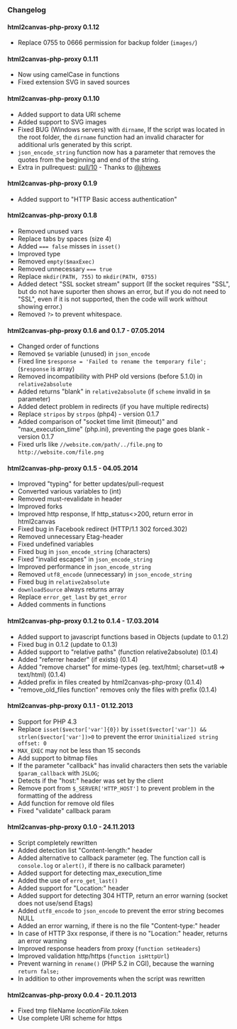 ### Changelog ###

#### html2canvas-php-proxy 0.1.12 ####

 * Replace 0755 to 0666 permission for backup folder (`images/`)

#### html2canvas-php-proxy 0.1.11 ####

 * Now using camelCase in functions
 * Fixed extension SVG in saved sources

#### html2canvas-php-proxy 0.1.10 ####

* Added support to data URI scheme
* Added support to SVG images
* Fixed BUG (Windows servers) with `dirname`, If the script was located in the root folder, the `dirname` function had an invalid character for additional urls generated by this script.
* `json_encode_string` function now has a parameter that removes the quotes from the beginning and end of the string.
* Extra in pullrequest: [pull/10](https://github.com/brcontainer/html2canvas-php-proxy/pull/10) - Thanks to [@jhewes](https://github.com/jhewes)

#### html2canvas-php-proxy 0.1.9 ####

* Added support to "HTTP Basic access authentication"

#### html2canvas-php-proxy 0.1.8 ####

* Removed unused vars
* Replace tabs by spaces (size 4)
* Added `=== false` misses in `isset()`
* Improved type
* Removed `empty($maxExec)`
* Removed unnecessary `=== true`
* Replace `mkdir(PATH, 755)` to `mkdir(PATH, 0755)`
* Added detect "SSL socket stream" support (If the socket requires "SSL", but do not have suporter then shows an error, but if you do not need to "SSL", even if it is not supported, then the code will work without showing error.)
* Removed `?>` to prevent whitespace.

#### html2canvas-php-proxy 0.1.6 and 0.1.7 - 07.05.2014 ####

* Changed order of functions
* Removed `$e` variable (unused) in `json_encode`
* Fixed line `$response = 'Failed to rename the temporary file';` (`$response` is array)
* Removed incompatibility with PHP old versions (before 5.1.0) in `relative2absolute`
* Added returns "blank" in `relative2absolute` (if `scheme` invalid in `$m` parameter)
* Added detect problem in redirects (if you have multiple redirects)
* Replace `stripos` by `strpos` (php4) - version 0.1.7
* Added comparison of "socket time limit (timeout)" and "max_execution_time" (php.ini), preventing the page goes blank - version 0.1.7
* Fixed urls like `//website.com/path/../file.png` to `http://website.com/file.png`

#### html2canvas-php-proxy 0.1.5 - 04.05.2014 ####

* Improved "typing" for better updates/pull-request
* Converted various variables to (int)
* Removed must-revalidate in header
* Improved forks
* Improved http response, If http_status<>200, return error in html2canvas
* Fixed bug in Facebook redirect (HTTP/1.1 302 forced.302)
* Removed unnecessary Etag-header
* Fixed undefined variables
* Fixed bug in `json_encode_string` (characters)
* Fixed "invalid escapes" in `json_encode_string`
* Improved performance in `json_encode_string`
* Removed `utf8_encode` (unnecessary) in `json_encode_string`
* Fixed bug in `relative2absolute`
* `downloadSource` always returns array
* Replace `error_get_last` by `get_error`
* Added comments in functions


#### html2canvas-php-proxy 0.1.2 to 0.1.4 - 17.03.2014 ####

* Added support to javascript functions based in Objects (update to 0.1.2)
* Fixed bug in 0.1.2 (update to 0.1.3)
* Added support to "relative paths" (function relative2absolute) (0.1.4)
* Added "referrer header" (if exists) (0.1.4)
* Added "remove charset" for mime-types (eg. text/html; charset=ut8 => text/html) (0.1.4)
* Added prefix in files created by html2canvas-php-proxy (0.1.4)
* "remove_old_files function" removes only the files with prefix (0.1.4)


#### html2canvas-php-proxy 0.1.1 - 01.12.2013 ####

* Support for PHP 4.3
* Replace `isset($vector['var']{0})` by `isset($vector['var']) && strlen($vector['var'])>0` to prevent the error `Uninitialized string offset: 0`
* `MAX_EXEC` may not be less than 15 seconds
* Add support to bitmap files
* If the parameter "callback" has invalid characters then sets the variable `$param_callback` with `JSLOG`;
* Detects if the "host:" header was set by the client
* Remove port from `$_SERVER['HTTP_HOST']` to prevent problem in the formatting of the address
* Add function for remove old files
* Fixed "validate" callback param


#### html2canvas-php-proxy 0.1.0 - 24.11.2013 ####

* Script completely rewritten
* Added detection list "Content-length:" header
* Added alternative to callback parameter (eg. The function call is `console.log` or `alert()`, if there is no callback parameter)
* Added support for detecting max_execution_time
* Added the use of `erro_get_last()`
* Added support for "Location:" header
* Added support for detecting 304 HTTP, return an error warning (socket does not use/send Etags)
* Added `utf8_encode` to `json_encode` to prevent the error string becomes NULL
* Added an error warning, if there is no the file "Content-type:" header
* In case of HTTP 3xx response, if there is no "Location:" header, returns an error warning
* Improved response headers from proxy (`function setHeaders`)
* Improved validation http/https (`function isHttpUrl`)
* Prevent warning in `rename()` (PHP 5.2 in CGI), because the warning `return false;`
* In addition to other improvements when the script was rewritten


#### html2canvas-php-proxy 0.0.4 - 20.11.2013 ####

* Fixed tmp fileName $locationFile.$token
* Use complete URI scheme for https
